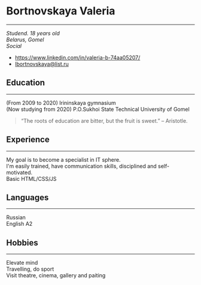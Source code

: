 # Bortnovskaya Valeria
---
*Studend. 18 years old*  
*Belarus, Gomel*  
*Social*  
- https://www.linkedin.com/in/valeria-b-74aa05207/
- lbortnovskaya@list.ru
## Education
---
(From 2009 to 2020) Irininskaya gymnasium   
(Now studying from 2020) P.O.Sukhoi State Technical University of Gomel  
> “The roots of education are bitter, but the fruit is sweet.” – Aristotle. 
## Experience
---
My goal is to become a specialist in IT sphere.   
I'm easily trained, have communication skills, disciplined and self-motivated.  
Basic HTML/CSS/JS
## Languages
---
Russian  
English A2
## Hobbies
---
Elevate mind  
Travelling, do sport  
Visit theatre, cinema, gallery and paiting
